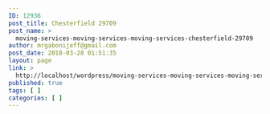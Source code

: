 ```yaml
---
ID: 12936
post_title: Chesterfield 29709
post_name: >
  moving-services-moving-services-moving-services-chesterfield-29709
author: mrgabonijeff@gmail.com
post_date: 2018-03-28 01:51:35
layout: page
link: >
  http://localhost/wordpress/moving-services-moving-services-moving-services-chesterfield-29709/
published: true
tags: [ ]
categories: [ ]
---
```

